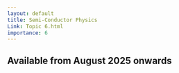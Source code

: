 ```yaml
---
layout: default
title: Semi-Conductor Physics
Link: Topic 6.html
importance: 6
---
```


<h2>Available from August 2025 onwards</h2>